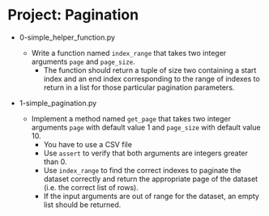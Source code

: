 # Project: Pagination

*   0-simple_helper_function.py
    - Write a function named `index_range` that takes two integer arguments `page` and `page_size`.
      - The function should return a tuple of size two containing a start index and an end index corresponding to the range of indexes to return in a list for those particular pagination parameters.

*   1-simple_pagination.py
    - Implement a method named `get_page` that takes two integer arguments `page` with default value 1 and `page_size` with default value 10.
      - You have to use a CSV file
      - Use `assert` to verify that both arguments are integers greater than 0.
      - Use `index_range` to find the correct indexes to paginate the dataset correctly and return the appropriate page of the dataset (i.e. the correct list of rows).
      - If the input arguments are out of range for the dataset, an empty list should be returned.
